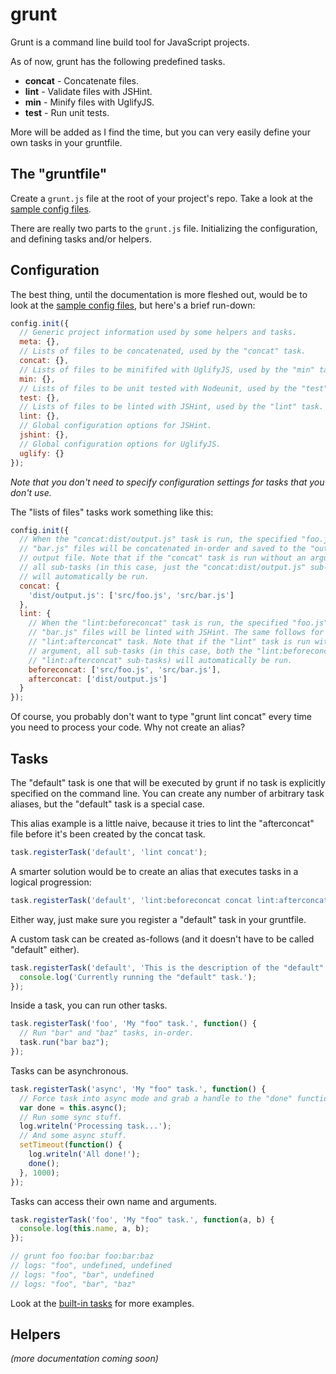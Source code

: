 # grunt

Grunt is a command line build tool for JavaScript projects.

As of now, grunt has the following predefined tasks.

 * **concat** - Concatenate files.
 * **lint** - Validate files with JSHint.
 * **min** - Minify files with UglifyJS.
 * **test** - Run unit tests.

More will be added as I find the time, but you can very easily define your own tasks in your gruntfile.

## The "gruntfile"

Create a `grunt.js` file at the root of your project's repo. Take a look at the [sample config files][configs].

There are really two parts to the `grunt.js` file. Initializing the configuration, and defining tasks and/or helpers.

## Configuration

The best thing, until the documentation is more fleshed out, would be to look at the [sample config files][configs], but here's a brief run-down:

```javascript
config.init({
  // Generic project information used by some helpers and tasks.
  meta: {},
  // Lists of files to be concatenated, used by the "concat" task.
  concat: {},
  // Lists of files to be minififed with UglifyJS, used by the "min" task.
  min: {},
  // Lists of files to be unit tested with Nodeunit, used by the "test" task.
  test: {},
  // Lists of files to be linted with JSHint, used by the "lint" task.
  lint: {},
  // Global configuration options for JSHint.
  jshint: {},
  // Global configuration options for UglifyJS.
  uglify: {}
});
```

_Note that you don't need to specify configuration settings for tasks that you don't use._

The "lists of files" tasks work something like this:

```javascript
config.init({
  // When the "concat:dist/output.js" task is run, the specified "foo.js" and
  // "bar.js" files will be concatenated in-order and saved to the "output.js"
  // output file. Note that if the "concat" task is run without an argument,
  // all sub-tasks (in this case, just the "concat:dist/output.js" sub-task)
  // will automatically be run.
  concat: {
    'dist/output.js': ['src/foo.js', 'src/bar.js']
  },
  lint: {
    // When the "lint:beforeconcat" task is run, the specified "foo.js" and
    // "bar.js" files will be linted with JSHint. The same follows for the
    // "lint:afterconcat" task. Note that if the "lint" task is run without an
    // argument, all sub-tasks (in this case, both the "lint:beforeconcat" and
    // "lint:afterconcat" sub-tasks) will automatically be run.
    beforeconcat: ['src/foo.js', 'src/bar.js'],
    afterconcat: ['dist/output.js']
  }
});
```

Of course, you probably don't want to type "grunt lint concat" every time you need to process your code. Why not create an alias?

## Tasks

The "default" task is one that will be executed by grunt if no task is explicitly specified on the command line. You can create any number of arbitrary task aliases, but the "default" task is a special case.

This alias example is a little naive, because it tries to lint the "afterconcat" file before it's been created by the concat task.

```javascript
task.registerTask('default', 'lint concat');
```

A smarter solution would be to create an alias that executes tasks in a logical progression:

```javascript
task.registerTask('default', 'lint:beforeconcat concat lint:afterconcat');
```

Either way, just make sure you register a "default" task in your gruntfile.

A custom task can be created as-follows (and it doesn't have to be called "default" either).

```javascript
task.registerTask('default', 'This is the description of the "default" task.', function() {
  console.log('Currently running the "default" task.');
});
```

Inside a task, you can run other tasks.

```javascript
task.registerTask('foo', 'My "foo" task.', function() {
  // Run "bar" and "baz" tasks, in-order.
  task.run("bar baz");
});
```

Tasks can be asynchronous.

```javascript
task.registerTask('async', 'My "foo" task.', function() {
  // Force task into async mode and grab a handle to the "done" function.
  var done = this.async();
  // Run some sync stuff.
  log.writeln('Processing task...');
  // And some async stuff.
  setTimeout(function() {
    log.writeln('All done!');
    done();
  }, 1000);
});
```

Tasks can access their own name and arguments.

```javascript
task.registerTask('foo', 'My "foo" task.', function(a, b) {
  console.log(this.name, a, b);
});

// grunt foo foo:bar foo:bar:baz
// logs: "foo", undefined, undefined
// logs: "foo", "bar", undefined
// logs: "foo", "bar", "baz"
```

Look at the [built-in tasks][tasks] for more examples.

## Helpers

_(more documentation coming soon)_






[configs]: https://github.com/cowboy/node-grunt/tree/master/template
[tasks]: https://github.com/cowboy/node-grunt/tree/master/lib/grunt/tasks
